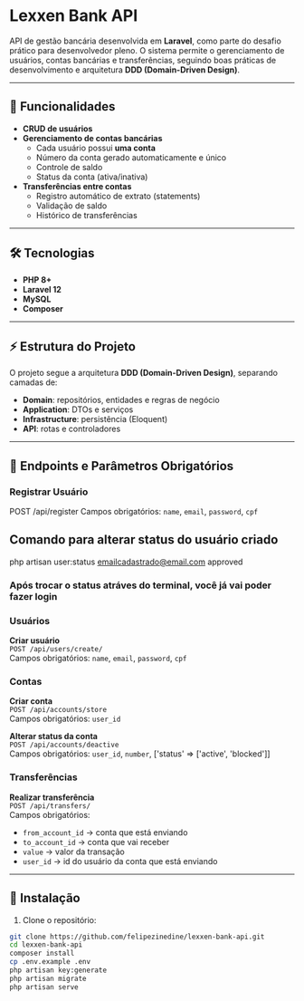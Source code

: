 # Lexxen Bank API

API de gestão bancária desenvolvida em **Laravel**, como parte do desafio prático para desenvolvedor pleno. O sistema permite o gerenciamento de usuários, contas bancárias e transferências, seguindo boas práticas de desenvolvimento e arquitetura **DDD (Domain-Driven Design)**.

---

## 📌 Funcionalidades

- **CRUD de usuários**  
- **Gerenciamento de contas bancárias**  
  - Cada usuário possui **uma conta**  
  - Número da conta gerado automaticamente e único  
  - Controle de saldo  
  - Status da conta (ativa/inativa)  
- **Transferências entre contas**  
  - Registro automático de extrato (statements)  
  - Validação de saldo  
  - Histórico de transferências  

---

## 🛠 Tecnologias

- **PHP 8+**  
- **Laravel 12**  
- **MySQL**  
- **Composer**  

---

## ⚡ Estrutura do Projeto

O projeto segue a arquitetura **DDD (Domain-Driven Design)**, separando camadas de:

- **Domain**: repositórios, entidades e regras de negócio  
- **Application**: DTOs e serviços  
- **Infrastructure**: persistência (Eloquent)  
- **API**: rotas e controladores  

---

## 📄 Endpoints e Parâmetros Obrigatórios

### Registrar Usuário
POST /api/register
Campos obrigatórios: `name`, `email`, `password`, `cpf`  

## Comando para alterar status do usuário criado
php artisan user:status emailcadastrado@email.com approved

### Após trocar o status atráves do terminal, você já vai poder fazer login

### Usuários
**Criar usuário**  
`POST /api/users/create/`  
Campos obrigatórios: `name`, `email`, `password`, `cpf`  

### Contas
**Criar conta**  
`POST /api/accounts/store`  
Campos obrigatórios: `user_id`  

**Alterar status da conta**  
`POST /api/accounts/deactive`  
Campos obrigatórios: `user_id`, `number`, ['status' => ['active', 'blocked']] 

### Transferências
**Realizar transferência**  
`POST /api/transfers/`  
Campos obrigatórios:  
- `from_account_id` → conta que está enviando  
- `to_account_id` → conta que vai receber  
- `value` → valor da transação  
- `user_id` → id do usuário da conta que está enviando  

---

## 🚀 Instalação

1. Clone o repositório:

```bash
git clone https://github.com/felipezinedine/lexxen-bank-api.git
cd lexxen-bank-api
composer install
cp .env.example .env
php artisan key:generate
php artisan migrate
php artisan serve
